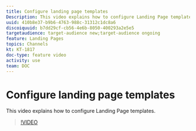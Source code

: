 ```yaml
---
title: Configure landing page templates
Description: This video explains how to configure Landing Page templates in Adobe Campaign Standard.
uuid: 410b8e37-b9b6-4763-988c-31312c1dc8a6
discoiquuid: b7dd29cf-cb56-4e6b-8050-400293a2e5e5
targetaudience: target-audience new;target-audience ongoing
feature: Landing Pages
topics: Channels
kt: KT-1817
doc-type: feature video
activity: use
team: DOC
---
```

# Configure landing page templates

This video explains how to configure Landing Page templates.

>[!VIDEO](https://video.tv.adobe.com/v/25200/?quality=12)
